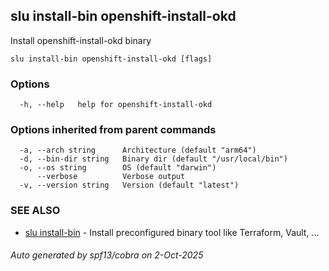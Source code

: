 ## slu install-bin openshift-install-okd

Install openshift-install-okd binary

```
slu install-bin openshift-install-okd [flags]
```

### Options

```
  -h, --help   help for openshift-install-okd
```

### Options inherited from parent commands

```
  -a, --arch string      Architecture (default "arm64")
  -d, --bin-dir string   Binary dir (default "/usr/local/bin")
  -o, --os string        OS (default "darwin")
      --verbose          Verbose output
  -v, --version string   Version (default "latest")
```

### SEE ALSO

* [slu install-bin](slu_install-bin.md)	 - Install preconfigured binary tool like Terraform, Vault, ...

###### Auto generated by spf13/cobra on 2-Oct-2025
